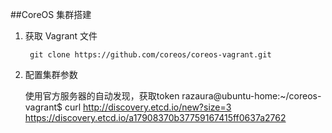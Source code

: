 ##CoreOS 集群搭建

1. 获取 Vagrant 文件
 
		git clone https://github.com/coreos/coreos-vagrant.git

2. 配置集群参数

	使用官方服务器的自动发现，获取token
		razaura@ubuntu-home:~/coreos-vagrant$ curl  http://discovery.etcd.io/new?size=3
		https://discovery.etcd.io/a17908370b37759167415ff0637a2762

